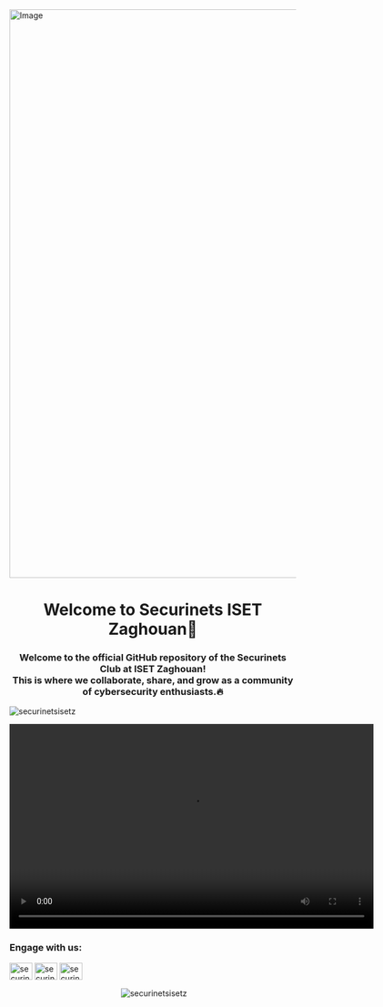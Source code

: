 <a href="https://imgur.com/VzIlOw9" target="_blank">
  <img src="https://i.imgur.com/VzIlOw9.jpg" alt="Image" style="display: inline-block; width: 1000px; height: auto;">
</a>
<h1 align="center">Welcome to Securinets ISET Zaghouan👋</h1>
<h3 align="center">Welcome to the official GitHub repository of the Securinets Club at ISET Zaghouan! <br> This is where we collaborate, share, and grow as a community of cybersecurity enthusiasts.🔥</h3>

<p align="left"> <img src="https://komarev.com/ghpvc/?username=securinetsisetz&label=Profile%20views&color=0e75b6&style=flat" alt="securinetsisetz" /> </p>
<video width="640" height="360" controls>
  <source src="https://streamable.com/al2ymf" type="video/mp4">
  Your browser does not support the video tag.
</video>
<center>
<h3 align="left">Engage with us:</h3>
<p align="left">
<a href="https://linkedin.com/in/securinetsisetz" target="blank"><img align="center" src="https://raw.githubusercontent.com/rahuldkjain/github-profile-readme-generator/master/src/images/icons/Social/linked-in-alt.svg" alt="securinetsisetz" height="30" width="40" /></a>
<a href="https://fb.com/securinetsisetz" target="blank"><img align="center" src="https://raw.githubusercontent.com/rahuldkjain/github-profile-readme-generator/master/src/images/icons/Social/facebook.svg" alt="securinetsisetz" height="30" width="40" /></a>
<a href="https://instagram.com/securinetsisetz" target="blank"><img align="center" src="https://raw.githubusercontent.com/rahuldkjain/github-profile-readme-generator/master/src/images/icons/Social/instagram.svg" alt="securinetsisetz" height="30" width="40" /></a>
</p>

<p>&nbsp;<img align="center" src="https://github-readme-stats.vercel.app/api?username=securinetsisetz&show_icons=true&locale=en" alt="securinetsisetz" /></p>
</center>

